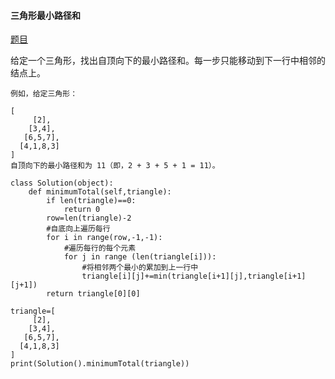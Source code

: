 #### 三角形最小路径和

[题目](https://leetcode-cn.com/problems/triangle/)

给定一个三角形，找出自顶向下的最小路径和。每一步只能移动到下一行中相邻的结点上。

```
例如，给定三角形：

[
     [2],
    [3,4],
   [6,5,7],
  [4,1,8,3]
]
自顶向下的最小路径和为 11（即，2 + 3 + 5 + 1 = 11）。
```



```
class Solution(object):
    def minimumTotal(self,triangle):
        if len(triangle)==0:
            return 0
        row=len(triangle)-2
        #自底向上遍历每行
        for i in range(row,-1,-1):
            #遍历每行的每个元素
            for j in range (len(triangle[i])):
                #将相邻两个最小的累加到上一行中
                triangle[i][j]+=min(triangle[i+1][j],triangle[i+1][j+1])
        return triangle[0][0]

triangle=[
     [2],
    [3,4],
   [6,5,7],
  [4,1,8,3]
]
print(Solution().minimumTotal(triangle))
```

